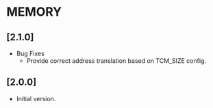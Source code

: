 # MEMORY

## [2.1.0]

- Bug Fixes
  - Provide correct address translation based on TCM_SIZE config.

## [2.0.0]

- Initial version.
